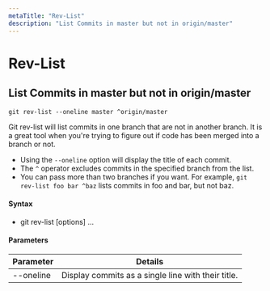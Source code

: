 ```yaml
---
metaTitle: "Rev-List"
description: "List Commits in master but not in origin/master"
---
```


# Rev-List

## List Commits in master but not in origin/master

```git
git rev-list --oneline master ^origin/master

```

Git rev-list will list commits in one branch that are not in another branch. It is a great tool when you're trying to figure out if code has been merged into a branch or not.

- Using the `--oneline` option will display the title of each commit.
- The `^` operator excludes commits in the specified branch from the list.
- You can pass more than two branches if you want. For example, `git rev-list foo bar ^baz` lists commits in foo and bar, but not baz.

#### Syntax

- git rev-list [options] <commit> ...

#### Parameters

| Parameter | Details                                            |
| --------- | -------------------------------------------------- |
| --oneline | Display commits as a single line with their title. |
